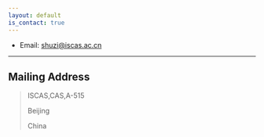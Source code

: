 ```yaml
---
layout: default
is_contact: true
---
```


* Email: shuzi@iscas.ac.cn

---

## Mailing Address

> ISCAS,CAS,A-515
> 
> Beijing
> 
> China


